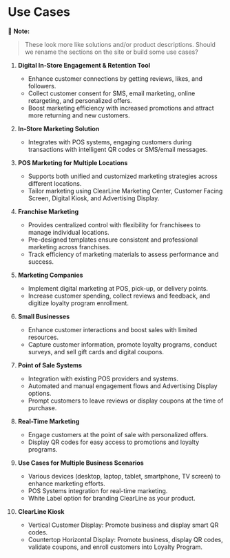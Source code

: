 # Use Cases

📌 **Note:**
> These look more like solutions and/or product descriptions. Should we rename the sections on the site or build some use cases?  


1. **Digital In-Store Engagement & Retention Tool**
   - Enhance customer connections by getting reviews, likes, and followers.
   - Collect customer consent for SMS, email marketing, online retargeting, and personalized offers.
   - Boost marketing efficiency with increased promotions and attract more returning and new customers.

2. **In-Store Marketing Solution**
   - Integrates with POS systems, engaging customers during transactions with intelligent QR codes or SMS/email messages.

3. **POS Marketing for Multiple Locations**
   - Supports both unified and customized marketing strategies across different locations.
   - Tailor marketing using ClearLine Marketing Center, Customer Facing Screen, Digital Kiosk, and Advertising Display.

4. **Franchise Marketing**
   - Provides centralized control with flexibility for franchisees to manage individual locations.
   - Pre-designed templates ensure consistent and professional marketing across franchises.
   - Track efficiency of marketing materials to assess performance and success.

5. **Marketing Companies**
   - Implement digital marketing at POS, pick-up, or delivery points.
   - Increase customer spending, collect reviews and feedback, and digitize loyalty program enrollment.

6. **Small Businesses**
   - Enhance customer interactions and boost sales with limited resources.
   - Capture customer information, promote loyalty programs, conduct surveys, and sell gift cards and digital coupons.

7. **Point of Sale Systems**
   - Integration with existing POS providers and systems.
   - Automated and manual engagement flows and Advertising Display options.
   - Prompt customers to leave reviews or display coupons at the time of purchase.

8. **Real-Time Marketing**
   - Engage customers at the point of sale with personalized offers.
   - Display QR codes for easy access to promotions and loyalty programs.

9. **Use Cases for Multiple Business Scenarios**
   - Various devices (desktop, laptop, tablet, smartphone, TV screen) to enhance marketing efforts.
   - POS Systems integration for real-time marketing.
   - White Label option for branding ClearLine as your product.

10. **ClearLine Kiosk**
    - Vertical Customer Display: Promote business and display smart QR codes.
    - Countertop Horizontal Display: Promote business, display QR codes, validate coupons, and enroll customers into Loyalty Program.
